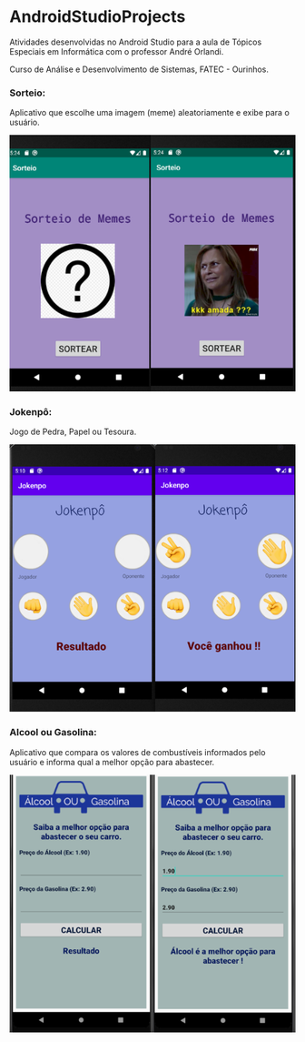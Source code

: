 # AndroidStudioProjects

Atividades desenvolvidas no Android Studio para a aula de Tópicos Especiais em Informática com o professor André Orlandi.

Curso de Análise e Desenvolvimento de Sistemas, FATEC - Ourinhos.


### Sorteio: 

Aplicativo que escolhe uma imagem (meme) aleatoriamente e exibe para o usuário.

![screenshot](https://github.com/vansoufer/AndroidStudioProjects/blob/master/memes.png)

### Jokenpô: 

Jogo de Pedra, Papel ou Tesoura.

![screenshot](https://github.com/vansoufer/AndroidStudioProjects/blob/master/pedrapapel.png)

### Alcool ou Gasolina: 

Aplicativo que compara os valores de combustíveis informados pelo usuário e informa qual a melhor opção para abastecer.

![screenshot](https://github.com/vansoufer/AndroidStudioProjects/blob/master/combustivel.png)
